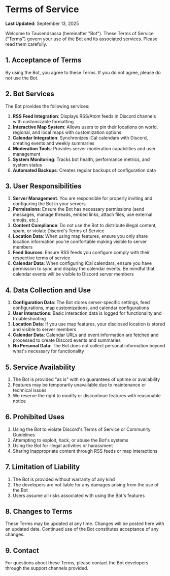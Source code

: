 # Terms of Service

**Last Updated:** September 13, 2025

Welcome to Tausendsassa (hereinafter "Bot"). These Terms of Service ("Terms") govern your use of the Bot and its associated services. Please read them carefully.

## 1. Acceptance of Terms

By using the Bot, you agree to these Terms. If you do not agree, please do not use the Bot.

## 2. Bot Services

The Bot provides the following services:
1. **RSS Feed Integration**: Displays RSS/Atom feeds in Discord channels with customizable formatting
2. **Interactive Map System**: Allows users to pin their locations on world, regional, and local maps with customization options
3. **Calendar Integration**: Synchronizes iCal calendars with Discord, creating events and weekly summaries
4. **Moderation Tools**: Provides server moderation capabilities and user management
5. **System Monitoring**: Tracks bot health, performance metrics, and system status
6. **Automated Backups**: Creates regular backups of configuration data

## 3. User Responsibilities

1. **Server Management**: You are responsible for properly inviting and configuring the Bot in your servers
2. **Permissions**: Ensure the Bot has necessary permissions (send messages, manage threads, embed links, attach files, use external emojis, etc.)
3. **Content Compliance**: Do not use the Bot to distribute illegal content, spam, or violate Discord's Terms of Service
4. **Location Data**: When using map features, ensure you only share location information you're comfortable making visible to server members
5. **Feed Sources**: Ensure RSS feeds you configure comply with their respective terms of service
6. **Calendar Data**: When configuring iCal calendars, ensure you have permission to sync and display the calendar events. Be mindful that calendar events will be visible to Discord server members

## 4. Data Collection and Use

1. **Configuration Data**: The Bot stores server-specific settings, feed configurations, map customizations, and calendar configurations
2. **User Interactions**: Basic interaction data is logged for functionality and troubleshooting
3. **Location Data**: If you use map features, your disclosed location is stored and visible to server members
4. **Calendar Data**: Calendar URLs and event information are fetched and processed to create Discord events and summaries
5. **No Personal Data**: The Bot does not collect personal information beyond what's necessary for functionality

## 5. Service Availability

1. The Bot is provided "as is" with no guarantees of uptime or availability
2. Features may be temporarily unavailable due to maintenance or technical issues
3. We reserve the right to modify or discontinue features with reasonable notice

## 6. Prohibited Uses

1. Using the Bot to violate Discord's Terms of Service or Community Guidelines
2. Attempting to exploit, hack, or abuse the Bot's systems
3. Using the Bot for illegal activities or harassment
4. Sharing inappropriate content through RSS feeds or map interactions

## 7. Limitation of Liability

1. The Bot is provided without warranty of any kind
2. The developers are not liable for any damages arising from the use of the Bot
3. Users assume all risks associated with using the Bot's features

## 8. Changes to Terms

These Terms may be updated at any time. Changes will be posted here with an updated date. Continued use of the Bot constitutes acceptance of any changes.

## 9. Contact

For questions about these Terms, please contact the Bot developers through the support channels provided.